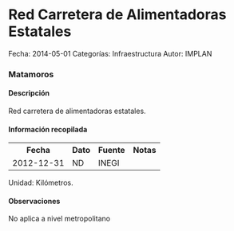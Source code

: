 Red Carretera de Alimentadoras Estatales
=====

Fecha: 2014-05-01
Categorías: Infraestructura
Autor: IMPLAN

### Matamoros

#### Descripción

Red carretera de alimentadoras estatales.

#### Información recopilada

<table class="table table-hover table-bordered">
  <tr><th>Fecha</th><th>Dato</th><th>Fuente</th><th>Notas</th></tr>
  <tr><td>2012-12-31</td><td>ND</td><td>INEGI</td><td></td></tr>
</table>

Unidad: Kilómetros.

#### Observaciones

No aplica a nivel metropolitano
